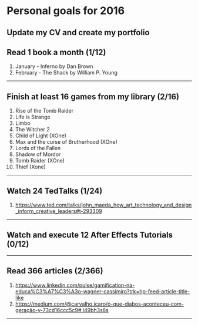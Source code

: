 # Personal goals for 2016

## Update my CV and create my portfolio

## Read 1 book a month (1/12)
1. January - Inferno by Dan Brown
2. February - The Shack by William P. Young

-------------------

## Finish at least 16 games from my library (2/16)
1. Rise of the Tomb Raider
2. Life is Strange
3. Limbo
4. The Witcher 2
5. Child of Light (XOne)
6. Max and the curse of Brotherhood (XOne)
7. Lords of the Fallen
8. Shadow of Mordor
9. Tomb Raider (XOne)
10. Thief (Xone)

-------------------

## Watch 24 TedTalks (1/24)
1. https://www.ted.com/talks/john_maeda_how_art_technology_and_design_inform_creative_leaders#t-293309

-------------------

## Watch and execute 12 After Effects Tutorials (0/12)

-------------------

## Read 366 articles (2/366)
1. https://www.linkedin.com/pulse/gamification-na-educa%C3%A7%C3%A3o-wagner-cassimiro?trk=hp-feed-article-title-like
2. https://medium.com/@carvalho.icaro/o-que-diabos-aconteceu-com-geração-y-73cd16ccc5c9#.l49bh3s6s

-------------------
